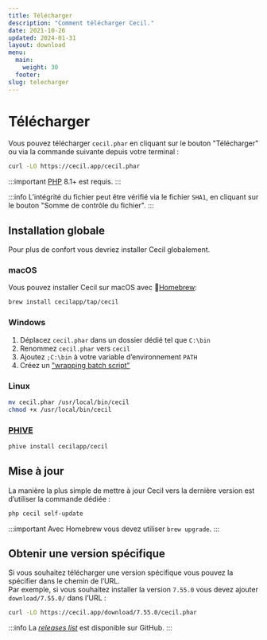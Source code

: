 ```yaml
---
title: Télécharger
description: "Comment télécharger Cecil."
date: 2021-10-26
updated: 2024-01-31
layout: download
menu:
  main:
    weight: 30
  footer:
slug: telecharger
---
```

# Télécharger

Vous pouvez télécharger `cecil.phar` en cliquant sur le bouton "Télécharger" ou via la commande suivante depuis votre terminal :

```bash
curl -LO https://cecil.app/cecil.phar
```

:::important
[PHP](https://www.php.net/manual/fr/install.php) 8.1+ est requis.
:::

:::info
L’intégrité du fichier peut être vérifié via le fichier `SHA1`, en cliquant sur le bouton "Somme de contrôle du fichier".
:::

## Installation globale

Pour plus de confort vous devriez installer Cecil globalement.

### macOS

Vous pouvez installer Cecil sur macOS avec 🍺[Homebrew](https://brew.sh):

```bash
brew install cecilapp/tap/cecil
```

### Windows

1. Déplacez `cecil.phar` dans un dossier dédié tel que `C:\bin`
2. Renommez `cecil.phar` vers `cecil`
3. Ajoutez `;C:\bin` à votre variable d’environnement `PATH`
4. Créez un ["wrapping batch script"](https://raw.githubusercontent.com/Cecilapp/Cecil/master/bin/cecil.bat)

### Linux

```bash
mv cecil.phar /usr/local/bin/cecil
chmod +x /usr/local/bin/cecil
```

### [PHIVE](https://phar.io)

```bash
phive install cecilapp/cecil
```

## Mise à jour

La manière la plus simple de mettre à jour Cecil vers la dernière version est d’utiliser la commande dédiée :

```bash
php cecil self-update
```

:::important
Avec Homebrew vous devez utiliser `brew upgrade`.
:::

## Obtenir une version spécifique

Si vous souhaitez télécharger une version spécifique vous pouvez la spécifier dans le chemin de l’URL.  
Par exemple, si vous souhaitez installer la version `7.55.0` vous devez ajouter `download/7.55.0/` dans l’URL :

```bash
curl -LO https://cecil.app/download/7.55.0/cecil.phar
```

:::info
La _[releases list](https://github.com/Cecilapp/Cecil/releases)_ est disponible sur GitHub.
:::
